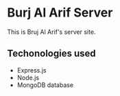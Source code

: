 # Burj Al Arif Server
This is Bruj Al Arif's server site. 

## Techonologies used

- Express.js
- Node.js
- MongoDB database
